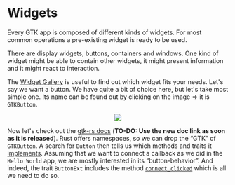 # Widgets

Every GTK app is composed of different kinds of widgets.
For most common operations a pre-existing widget is ready to be used. 

There are display widgets, buttons, containers and windows.
One kind of widget might be able to contain other widgets, it might present information and it might react to interaction.

The [Widget Gallery](https://developer.gnome.org/gtk4/stable/ch08.html) is useful to find out which widget fits your needs.
Let's say we want a button.
We have quite a bit of choice here, but let's take most simple one.
Its name can be found out by clicking on the image ⇒ it is `GTKButton`.

<div style="text-align:center"><img src="https://developer.gnome.org/gtk4/stable/button.png" /></div>

Now let's check out the [gtk-rs docs](https://gtk-rs.org/gtk4-rs/gtk4/index.html) (**TO-DO: Use the new doc link as soon as it is released**).
Rust offers namespaces, so we can drop the “GTK” of `GTKButton`.
A search for `Button` then tells us which methods and traits it [implements](https://gtk-rs.org/gtk4-rs/gtk4/struct.Button.html#implements).
Assuming that we want to connect a callback as we did in the `Hello World` app, we are mostly interested in its “button-behavior”.
And indeed, the trait `ButtonExt` includes the method [`connect_clicked`](https://gtk-rs.org/gtk4-rs/gtk4/trait.ButtonExt.html#tymethod.connect_clicked) which is all we need to do so.
